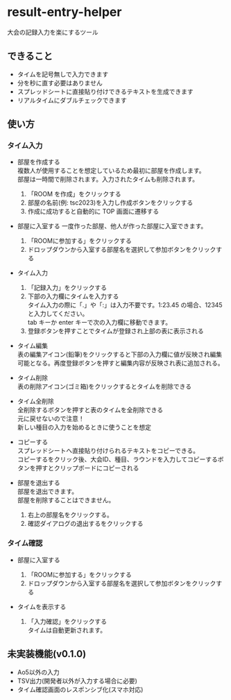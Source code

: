 # result-entry-helper

大会の記録入力を楽にするツール

## できること

- タイムを記号無しで入力できます
- 分を秒に直す必要はありません
- スプレッドシートに直接貼り付けできるテキストを生成できます
- リアルタイムにダブルチェックできます

## 使い方

### タイム入力

- 部屋を作成する  
  複数人が使用することを想定しているため最初に部屋を作成します。  
  部屋は一時間で削除されます。入力されたタイムも削除されます。

    1. 「ROOM を作成」をクリックする
    2. 部屋の名前(例: tsc2023)を入力し作成ボタンをクリックする
    1. 作成に成功すると自動的に TOP 画面に遷移する

- 部屋に入室する
  一度作った部屋、他人が作った部屋に入室できます。

  1. 「ROOMに参加する」をクリックする
  2. ドロップダウンから入室する部屋名を選択して参加ボタンをクリックする　

- タイム入力  
    1. 「記録入力」をクリックする
    2. 下部の入力欄にタイムを入力する  
       タイム入力の際に「.」や「:」は入力不要です。1:23.45 の場合、12345 と入力してください。  
       tab キーか enter キーで次の入力欄に移動できます。
    3. 登録ボタンを押すことでタイムが登録され上部の表に表示される

- タイム編集  
表の編集アイコン(鉛筆)をクリックすると下部の入力欄に値が反映され編集可能となる。再度登録ボタンを押すと編集内容が反映され表に追加される。

- タイム削除  
表の削除アイコン(ゴミ箱)をクリックするとタイムを削除できる

- タイム全削除  
全削除するボタンを押すと表のタイムを全削除できる  
元に戻せないので注意！  
新しい種目の入力を始めるときに使うことを想定

- コピーする  
スプレッドシートへ直接貼り付けられるテキストをコピーできる。  
コピーするをクリック後、大会ID、種目、ラウンドを入力してコピーするボタンを押すとクリップボードにコピーされる

- 部屋を退出する  
部屋を退出できます。  
部屋を削除することはできません。

  1. 右上の部屋名をクリックする。
  2. 確認ダイアログの退出するをクリックする

### タイム確認

- 部屋に入室する
  1. 「ROOMに参加する」をクリックする
  2. ドロップダウンから入室する部屋名を選択して参加ボタンをクリックする　

- タイムを表示する
  1. 「入力確認」をクリックする  
  タイムは自動更新されます。

## 未実装機能(v0.1.0)
- Ao5以外の入力
- TSV出力(開発者以外が入力する場合に必要)
- タイム確認画面のレスポンシブ化(スマホ対応)